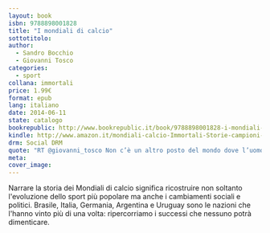 ```yaml
---
layout: book
isbn: 9788898001828
title: "I mondiali di calcio"
sottotitolo:
author:
  - Sandro Bocchio
  - Giovanni Tosco
categories:
  - sport
collana: immortali
price: 1.99€
format: epub
lang: italiano
date: 2014-06-11 
state: catalogo
bookrepublic: http://www.bookrepublic.it/book/9788898001828-i-mondiali-di-calcio/
kindle: http://www.amazon.it/mondiali-calcio-Immortali-Storie-campioni-ebook/dp/B00KXAFUQG/
drm: Social DRM
quote: "RT @giovanni_tosco Non c’è un altro posto del mondo dove l’uomo è più felice che in uno stadio di calcio (Albert Camus)"
meta:
cover_image:
---
```

Narrare la storia dei Mondiali di calcio significa ricostruire non soltanto l'evoluzione dello sport più popolare ma anche i cambiamenti sociali e politici. Brasile, Italia, Germania, Argentina e Uruguay sono le nazioni che l'hanno vinto più di una volta: ripercorriamo i successi che nessuno potrà dimenticare.


